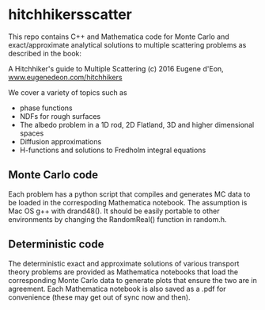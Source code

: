 # hitchhikersscatter

This repo contains C++ and Mathematica code for Monte Carlo and exact/approximate analytical solutions to multiple scattering problems as described in the book:

A Hitchhiker's guide to Multiple Scattering
(c) 2016 Eugene d'Eon, www.eugenedeon.com/hitchhikers

We cover a variety of topics such as
* phase functions
* NDFs for rough surfaces
* The albedo problem in a 1D rod, 2D Flatland, 3D and higher dimensional spaces
* Diffusion approximations
* H-functions and solutions to Fredholm integral equations

## Monte Carlo code
Each problem has a python script that compiles and generates MC data to be loaded in the correspoding Mathematica notebook.  The assumption is Mac OS g++ with drand48().  It should be easily portable to other environments by changing the RandomReal() function in random.h.

## Deterministic code
The deterministic exact and approximate solutions of various transport theory problems are provided as Mathematica notebooks that load the corresponding Monte Carlo data to generate plots that ensure the two are in agreement.  Each Mathematica notebook is also saved as a .pdf for convenience (these may get out of sync now and then).
